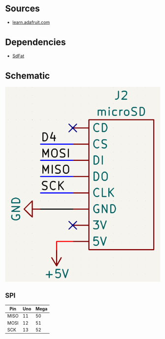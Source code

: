 # Sources

- [learn.adafruit.com](https://learn.adafruit.com/adafruit-micro-sd-breakout-board-card-tutorial)

# Dependencies

- [SdFat](https://github.com/greiman/SdFat)

# Schematic

![pinout](images/pinout_microSD.png)

## SPI

| Pin  | Uno | Mega |
| ---- | --- | ---- |
| MISO | 11  | 50   |
| MOSI | 12  | 51   |
| SCK  | 13  | 52   |
